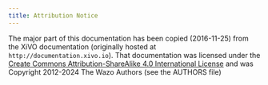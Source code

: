 ```yaml
---
title: Attribution Notice
---
```


The major part of this documentation has been copied (2016-11-25) from the XiVO documentation
(originally hosted at `http://documentation.xivo.io`). That documentation was licensed under the
[Create Commons Attribution-ShareAlike 4.0 International License](https://creativecommons.org/licenses/by-sa/4.0/)
and was Copyright 2012-2024 The Wazo Authors (see the AUTHORS file)
